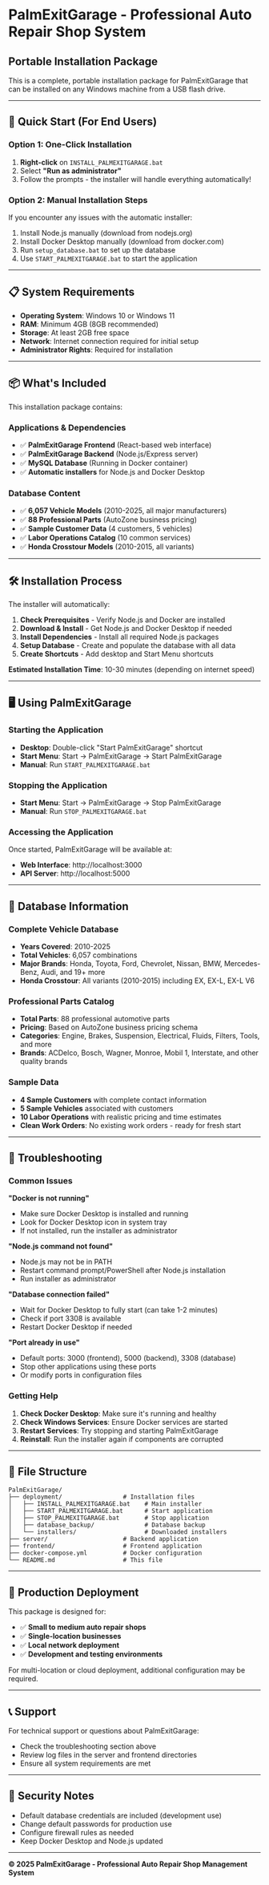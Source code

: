 # PalmExitGarage - Professional Auto Repair Shop System

## Portable Installation Package

This is a complete, portable installation package for PalmExitGarage that can be installed on any Windows machine from a USB flash drive.

---

## 🚀 Quick Start (For End Users)

### Option 1: One-Click Installation
1. **Right-click** on `INSTALL_PALMEXITGARAGE.bat`
2. Select **"Run as administrator"**
3. Follow the prompts - the installer will handle everything automatically!

### Option 2: Manual Installation Steps
If you encounter any issues with the automatic installer:
1. Install Node.js manually (download from nodejs.org)
2. Install Docker Desktop manually (download from docker.com)
3. Run `setup_database.bat` to set up the database
4. Use `START_PALMEXITGARAGE.bat` to start the application

---

## 📋 System Requirements

- **Operating System**: Windows 10 or Windows 11
- **RAM**: Minimum 4GB (8GB recommended)
- **Storage**: At least 2GB free space
- **Network**: Internet connection required for initial setup
- **Administrator Rights**: Required for installation

---

## 📦 What's Included

This installation package contains:

### Applications & Dependencies
- ✅ **PalmExitGarage Frontend** (React-based web interface)
- ✅ **PalmExitGarage Backend** (Node.js/Express server)
- ✅ **MySQL Database** (Running in Docker container)
- ✅ **Automatic installers** for Node.js and Docker Desktop

### Database Content
- ✅ **6,057 Vehicle Models** (2010-2025, all major manufacturers)
- ✅ **88 Professional Parts** (AutoZone business pricing)
- ✅ **Sample Customer Data** (4 customers, 5 vehicles)
- ✅ **Labor Operations Catalog** (10 common services)
- ✅ **Honda Crosstour Models** (2010-2015, all variants)

---

## 🛠️ Installation Process

The installer will automatically:

1. **Check Prerequisites** - Verify Node.js and Docker are installed
2. **Download & Install** - Get Node.js and Docker Desktop if needed
3. **Install Dependencies** - Install all required Node.js packages
4. **Setup Database** - Create and populate the database with all data
5. **Create Shortcuts** - Add desktop and Start Menu shortcuts

**Estimated Installation Time**: 10-30 minutes (depending on internet speed)

---

## 🖥️ Using PalmExitGarage

### Starting the Application
- **Desktop**: Double-click "Start PalmExitGarage" shortcut
- **Start Menu**: Start → PalmExitGarage → Start PalmExitGarage
- **Manual**: Run `START_PALMEXITGARAGE.bat`

### Stopping the Application
- **Start Menu**: Start → PalmExitGarage → Stop PalmExitGarage  
- **Manual**: Run `STOP_PALMEXITGARAGE.bat`

### Accessing the Application
Once started, PalmExitGarage will be available at:
- **Web Interface**: http://localhost:3000
- **API Server**: http://localhost:5000

---

## 💾 Database Information

### Complete Vehicle Database
- **Years Covered**: 2010-2025
- **Total Vehicles**: 6,057 combinations
- **Major Brands**: Honda, Toyota, Ford, Chevrolet, Nissan, BMW, Mercedes-Benz, Audi, and 19+ more
- **Honda Crosstour**: All variants (2010-2015) including EX, EX-L, EX-L V6

### Professional Parts Catalog
- **Total Parts**: 88 professional automotive parts
- **Pricing**: Based on AutoZone business pricing schema
- **Categories**: Engine, Brakes, Suspension, Electrical, Fluids, Filters, Tools, and more
- **Brands**: ACDelco, Bosch, Wagner, Monroe, Mobil 1, Interstate, and other quality brands

### Sample Data
- **4 Sample Customers** with complete contact information
- **5 Sample Vehicles** associated with customers
- **10 Labor Operations** with realistic pricing and time estimates
- **Clean Work Orders**: No existing work orders - ready for fresh start

---

## 🔧 Troubleshooting

### Common Issues

**"Docker is not running"**
- Make sure Docker Desktop is installed and running
- Look for Docker Desktop icon in system tray
- If not installed, run the installer as administrator

**"Node.js command not found"**
- Node.js may not be in PATH
- Restart command prompt/PowerShell after Node.js installation
- Run installer as administrator

**"Database connection failed"**
- Wait for Docker Desktop to fully start (can take 1-2 minutes)
- Check if port 3308 is available
- Restart Docker Desktop if needed

**"Port already in use"**
- Default ports: 3000 (frontend), 5000 (backend), 3308 (database)
- Stop other applications using these ports
- Or modify ports in configuration files

### Getting Help

1. **Check Docker Desktop**: Make sure it's running and healthy
2. **Check Windows Services**: Ensure Docker services are started
3. **Restart Services**: Try stopping and starting PalmExitGarage
4. **Reinstall**: Run the installer again if components are corrupted

---

## 📁 File Structure

```
PalmExitGarage/
├── deployment/                 # Installation files
│   ├── INSTALL_PALMEXITGARAGE.bat    # Main installer
│   ├── START_PALMEXITGARAGE.bat      # Start application
│   ├── STOP_PALMEXITGARAGE.bat       # Stop application
│   ├── database_backup/              # Database backup
│   └── installers/                   # Downloaded installers
├── server/                     # Backend application
├── frontend/                   # Frontend application
├── docker-compose.yml          # Docker configuration
└── README.md                   # This file
```

---

## 🚀 Production Deployment

This package is designed for:
- ✅ **Small to medium auto repair shops**
- ✅ **Single-location businesses**
- ✅ **Local network deployment**
- ✅ **Development and testing environments**

For multi-location or cloud deployment, additional configuration may be required.

---

## 📞 Support

For technical support or questions about PalmExitGarage:
- Check the troubleshooting section above
- Review log files in the server and frontend directories
- Ensure all system requirements are met

---

## 🔐 Security Notes

- Default database credentials are included (development use)
- Change default passwords for production use
- Configure firewall rules as needed
- Keep Docker Desktop and Node.js updated

---

**© 2025 PalmExitGarage - Professional Auto Repair Shop Management System**
